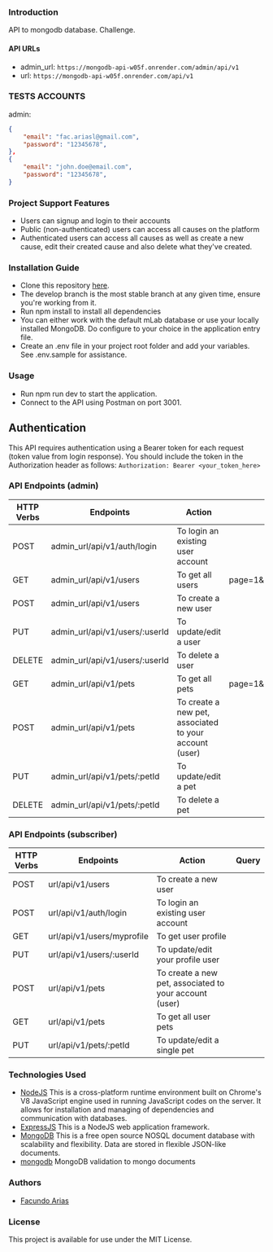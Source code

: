 ### Introduction
API to mongodb database.
Challenge.
#### API URLs
* admin_url: `https://mongodb-api-w05f.onrender.com/admin/api/v1`
* url: `https://mongodb-api-w05f.onrender.com/api/v1`

### TESTS ACCOUNTS
admin: 
```json
{
    "email": "fac.ariasl@gmail.com",
    "password": "12345678",
},
{
    "email": "john.doe@email.com",
    "password": "12345678",
}
```
### Project Support Features
* Users can signup and login to their accounts
* Public (non-authenticated) users can access all causes on the platform
* Authenticated users can access all causes as well as create a new cause, edit their created cause and also delete what they've created.
### Installation Guide
* Clone this repository [here](https://github.com/facuariasla/mongodb-api).
* The develop branch is the most stable branch at any given time, ensure you're working from it.
* Run npm install to install all dependencies
* You can either work with the default mLab database or use your locally installed MongoDB. Do configure to your choice in the application entry file.
* Create an .env file in your project root folder and add your variables. See .env.sample for assistance.
### Usage
* Run npm run dev to start the application.
* Connect to the API using Postman on port 3001.
## Authentication

This API requires authentication using a Bearer token for each request (token value from login response). You should include the token in the Authorization header as follows:
`Authorization: Bearer <your_token_here>`
### API Endpoints (admin)
| HTTP Verbs | Endpoints | Action | Query |
| --- | --- | --- | --- |
| POST | admin_url/api/v1/auth/login | To login an existing user account |
| GET | admin_url/api/v1/users | To get all users | page=1&limit=10&order=asc&orderBy=name&search=surname
| POST | admin_url/api/v1/users | To create a new user |
| PUT | admin_url/api/v1/users/:userId | To update/edit a user |
| DELETE | admin_url/api/v1/users/:userId | To delete a user |
| GET | admin_url/api/v1/pets | To get all pets | page=1&limit=10&order=asc&orderBy=breed&search=name
| POST | admin_url/api/v1/pets | To create a new pet, associated to your account (user) |
| PUT | admin_url/api/v1/pets/:petId | To update/edit a pet |
| DELETE | admin_url/api/v1/pets/:petId | To delete a pet |

### API Endpoints (subscriber)
| HTTP Verbs | Endpoints | Action | Query |
| --- | --- | --- | --- |
| POST | url/api/v1/users | To create a new user |
| POST | url/api/v1/auth/login | To login an existing user account |
| GET | url/api/v1/users/myprofile | To get user profile 
| PUT | url/api/v1/users/:userId | To update/edit your profile user |
| POST | url/api/v1/pets | To create a new pet, associated to your account (user) |
| GET | url/api/v1/pets | To get all user pets |
| PUT | url/api/v1/pets/:petId | To update/edit a single pet |


### Technologies Used
* [NodeJS](https://nodejs.org/) This is a cross-platform runtime environment built on Chrome's V8 JavaScript engine used in running JavaScript codes on the server. It allows for installation and managing of dependencies and communication with databases.
* [ExpressJS](https://www.expresjs.org/) This is a NodeJS web application framework.
* [MongoDB](https://www.mongodb.com/) This is a free open source NOSQL document database with scalability and flexibility. Data are stored in flexible JSON-like documents.
* [mongodb](https://www.npmjs.com/package/mongodb/) MongoDB validation to mongo documents
### Authors
* [Facundo Arias](https://github.com/facuariasla)
### License
This project is available for use under the MIT License.